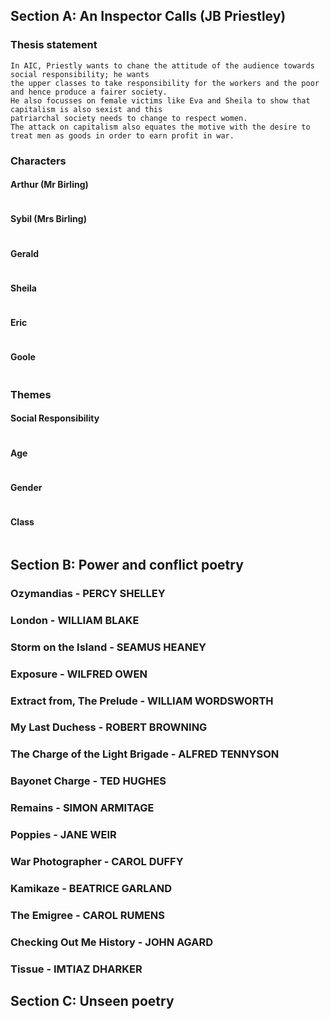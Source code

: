 ## Section A: An Inspector Calls (JB Priestley)

### Thesis statement
```
In AIC, Priestly wants to chane the attitude of the audience towards social responsibility; he wants
the upper classes to take responsibility for the workers and the poor and hence produce a fairer society.
He also focusses on female victims like Eva and Sheila to show that capitalism is also sexist and this
patriarchal society needs to change to respect women.
The attack on capitalism also equates the motive with the desire to treat men as goods in order to earn profit in war.
```

### Characters

#### Arthur (Mr Birling)
```

```

#### Sybil (Mrs Birling)
```

```

#### Gerald
```

```

#### Sheila
```

```

#### Eric
```

```

#### Goole
```

```

### Themes

#### Social Responsibility
```

```

#### Age
```

```

#### Gender
```

```

#### Class
```

```


## Section B: Power and conflict poetry

### Ozymandias - PERCY SHELLEY



### London - WILLIAM BLAKE



### Storm on the Island - SEAMUS HEANEY



### Exposure - WILFRED OWEN



### Extract from, The Prelude - WILLIAM WORDSWORTH



### My Last Duchess - ROBERT BROWNING



### The Charge of the Light Brigade - ALFRED TENNYSON



### Bayonet Charge - TED HUGHES



### Remains - SIMON ARMITAGE



### Poppies - JANE WEIR



### War Photographer - CAROL DUFFY



### Kamikaze - BEATRICE GARLAND



### The Emigree - CAROL RUMENS



### Checking Out Me History - JOHN AGARD



### Tissue - IMTIAZ DHARKER




## Section C: Unseen poetry
